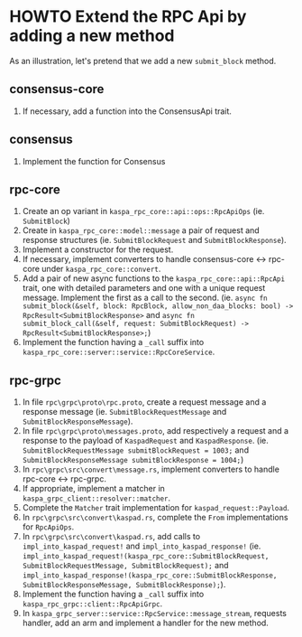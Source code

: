 # HOWTO Extend the RPC Api by adding a new method

As an illustration, let's pretend that we add a new `submit_block` method.

## consensus-core

1. If necessary, add a function into the ConsensusApi trait.

## consensus

1. Implement the function for Consensus

## rpc-core

1. Create an op variant in `kaspa_rpc_core::api::ops::RpcApiOps`
   (ie. `SubmitBlock`)
2. Create in `kaspa_rpc_core::model::message` a pair of request and response structures
   (ie. `SubmitBlockRequest` and `SubmitBlockResponse`).
3. Implement a constructor for the request.
4. If necessary, implement converters to handle consensus-core <-> rpc-core under `kaspa_rpc_core::convert`.
5. Add a pair of new async functions to the `kaspa_rpc_core::api::RpcApi` trait, one with detailed parameters
   and one with a unique request message.
   Implement the first as a call to the second.
   (ie. `async fn submit_block(&self, block: RpcBlock, allow_non_daa_blocks: bool) -> RpcResult<SubmitBlockResponse>` and
   `async fn submit_block_call(&self, request: SubmitBlockRequest) -> RpcResult<SubmitBlockResponse>;`)
6. Implement the function having a `_call` suffix into `kaspa_rpc_core::server::service::RpcCoreService`.

## rpc-grpc

1. In file `rpc\grpc\proto\rpc.proto`, create a request message and a response message
   (ie. `SubmitBlockRequestMessage` and `SubmitBlockResponseMessage`).
2. In file `rpc\grpc\proto\messages.proto`, add respectively a request and a response to the payload of `KaspadRequest` and `KaspadResponse`.
   (ie. `SubmitBlockRequestMessage submitBlockRequest = 1003;` and `SubmitBlockResponseMessage submitBlockResponse = 1004;`)
3. In `rpc\grpc\src\convert\message.rs`, implement converters to handle rpc-core <-> rpc-grpc.
4. If appropriate, implement a matcher in `kaspa_grpc_client::resolver::matcher`.
5. Complete the `Matcher` trait implementation for `kaspad_request::Payload`.
6. In `rpc\grpc\src\convert\kaspad.rs`, complete the `From` implementations for `RpcApiOps`.
7. In `rpc\grpc\src\convert\kaspad.rs`, add calls to `impl_into_kaspad_request!` and `impl_into_kaspad_response!`
   (ie. `impl_into_kaspad_request!(kaspa_rpc_core::SubmitBlockRequest, SubmitBlockRequestMessage, SubmitBlockRequest);` and
   `impl_into_kaspad_response!(kaspa_rpc_core::SubmitBlockResponse, SubmitBlockResponseMessage, SubmitBlockResponse);`).
8. Implement the function having a `_call` suffix into `kaspa_rpc_grpc::client::RpcApiGrpc`.
9. In `kaspa_grpc_server::service::RpcService::message_stream`, requests handler, add an arm and implement
   a handler for the new method.

